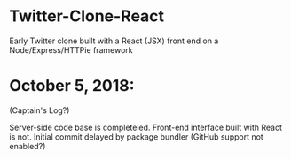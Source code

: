 # Twitter-Clone-React
Early Twitter clone built with a React (JSX) front end on a Node/Express/HTTPie framework

# October 5, 2018: 

(Captain's Log?)

Server-side code base is completeled. Front-end interface built with React is not. Initial commit delayed by package bundler (GitHub support not enabled?)
